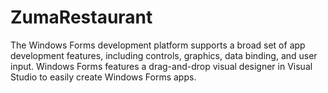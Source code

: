 # ZumaRestaurant
The Windows Forms development platform supports a broad set of app development features, including controls, graphics, data binding, and user input. Windows Forms features a drag-and-drop visual designer in Visual Studio to easily create Windows Forms apps.
